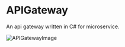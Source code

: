 # APIGateway
An api gateway written in C# for microservice.

![APIGatewayImage](https://drive.google.com/file/d/15GQSh66ocxa80OKcIgFUKBxcwK9fsn-A/view?usp=sharing)
